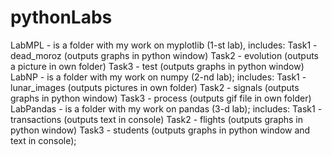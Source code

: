 # pythonLabs
LabMPL - is a folder with my work on myplotlib (1-st lab),
includes:
  Task1 - dead_moroz (outputs graphs in python window)
  Task2 - evolution  (outputs a picture in own folder)
  Task3 - test (outputs graphs in python window)
LabNP - is a folder with my work on numpy (2-nd lab);
includes:
  Task1 - lunar_images (outputs pictures in own folder)
  Task2 - signals (outputs graphs in python window)
  Task3 - process (outputs gif file in own folder)
LabPandas - is a folder with my work on pandas (3-d lab);
includes:
  Task1 - transactions (outputs text in console)
  Task2 - flights (outputs graphs in python window)
  Task3 - students (outputs graphs in python window and  text in console);

